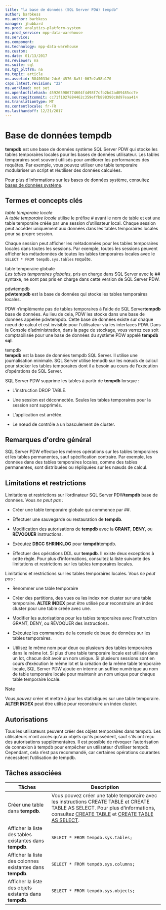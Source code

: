 ```yaml
---
title: "la base de données (SQL Server PDW) tempdb"
author: barbkess
ms.author: barbkess
manager: jhubbard
ms.prod: analytics-platform-system
ms.prod_service: mpp-data-warehouse
ms.service: 
ms.component: 
ms.technology: mpp-data-warehouse
ms.custom: 
ms.date: 01/13/2017
ms.reviewer: na
ms.suite: sql
ms.tgt_pltfrm: na
ms.topic: article
ms.assetid: 5840033d-2dc6-4576-8a5f-067e2a58b170
caps.latest.revision: "22"
ms.workload: not set
ms.openlocfilehash: 459265906774604f4d98f7cfb2bd2ad09485cc7e
ms.sourcegitcommit: cc71f1027884462c359effb898390c8d97eaa414
ms.translationtype: MT
ms.contentlocale: fr-FR
ms.lasthandoff: 12/21/2017
---
```

# <a name="tempdb-database"></a>Base de données tempdb
**tempdb** est une base de données système SQL Server PDW qui stocke les tables temporaires locales pour les bases de données utilisateur. Les tables temporaires sont souvent utilisés pour améliorer les performances des requêtes. Par exemple, vous pouvez utiliser une table temporaire modulariser un script et réutiliser des données calculées.  
  
Pour plus d’informations sur les bases de données système, consultez [bases de données système](system-databases.md).  
  
## <a name="Basics"></a>Termes et concepts clés  
*table temporaire locale*  
A *table temporaire locale* utilise le préfixe # avant le nom de table et est une table temporaire créée par une session d’utilisateur local. Chaque session peut accéder uniquement aux données dans les tables temporaires locales pour sa propre session.  
  
Chaque session peut afficher les métadonnées pour les tables temporaires locales dans toutes les sessions. Par exemple, toutes les sessions peuvent afficher les métadonnées de toutes les tables temporaires locales avec le `SELECT * FROM tempdb.sys.tables` requête.  
  
table temporaire globale  
*Les tables temporaires globales*, pris en charge dans SQL Server avec le ## syntaxe, ne sont pas pris en charge dans cette version de SQL Server PDW.  
  
pdwtempdb  
**pdwtempdb** est la base de données qui stocke les tables temporaires locales.  
  
PDW n’implémente pas de tables temporaires à l’aide de SQL Server**tempdb** base de données. Au lieu de cela, PDW les stocke dans une base de données appelée pdwtempdb. Cette base de données existe sur chaque nœud de calcul et est invisible pour l’utilisateur via les interfaces PDW. Dans la Console d’administration, dans la page de stockage, vous verrez ces soit comptabilisée pour une base de données du système PDW appelé **tempdb sql**.  
  
tempdb  
**tempdb** est la base de données tempdb SQL Server. Il utilise une journalisation minimale. SQL Server utilise tempdb sur les nœuds de calcul pour stocker les tables temporaires dont il a besoin au cours de l’exécution d’opérations de SQL Server.  
  
SQL Server PDW supprime les tables à partir de **tempdb** lorsque :  
  
-   L’instruction DROP TABLE.  
  
-   Une session est déconnectée. Seules les tables temporaires pour la session sont supprimés.  
  
-   L’application est arrêtée.  
  
-   Le nœud de contrôle a un basculement de cluster.  
  
## <a name="general-remarks"></a>Remarques d'ordre général  
SQL Server PDW effectue les mêmes opérations sur les tables temporaires et les tables permanentes, sauf spécification contraire. Par exemple, les données dans des tables temporaires locales, comme des tables permanentes, sont distribuées ou répliquées sur les nœuds de calcul.  
  
## <a name="LimitationsRestrictions"></a>Limitations et restrictions  
Limitations et restrictions sur l’ordinateur SQL Server PDW**tempdb** base de données. Vous *ne peut pas :*  
  
-   Créer une table temporaire globale qui commence par ##.  
  
-   Effectuer une sauvegarde ou restauration de **tempdb**.  
  
-   Modification des autorisations de **tempdb** avec la **GRANT**, **DENY**, ou **RÉVOQUER** instructions.  
  
-   Exécutez **DBCC SHRINKLOG** pour **tempdb**tempdb.  
  
-   Effectuer des opérations DDL sur **tempdb**. Il existe deux exceptions à cette règle. Pour plus d’informations, consultez la liste suivante des limitations et restrictions sur les tables temporaires locales.  
  
Limitations et restrictions sur les tables temporaires locales. Vous *ne peut pas :*  
  
-   Renommer une table temporaire  
  
-   Créer des partitions, des vues ou les index non cluster sur une table temporaire. **ALTER INDEX** peut être utilisé pour reconstruire un index cluster pour une table créée avec une.  
  
-   Modifier les autorisations pour les tables temporaires avec l’instruction GRANT, DENY, ou RÉVOQUER des instructions.  
  
-   Exécutez les commandes de la console de base de données sur les tables temporaires.  
  
-   Utilisez le même nom pour deux ou plusieurs des tables temporaires dans le même lot. Si plus d’une table temporaire locale est utilisée dans un lot, chacun doit avoir un nom unique. Si plusieurs sessions sont en cours d’exécution le même lot et la création de la même table temporaire locale, SQL Server PDW ajoute en interne un suffixe numérique au nom de table temporaire locale pour maintenir un nom unique pour chaque table temporaire locale.  
  
> [!NOTE]  
> Vous *pouvez* créer et mettre à jour les statistiques sur une table temporaire. **ALTER INDEX** peut être utilisé pour reconstruire un index cluster.  
  
## <a name="permissions"></a>Autorisations  
Tous les utilisateurs peuvent créer des objets temporaires dans tempdb. Les utilisateurs n'ont accès qu'aux objets qu'ils possèdent, sauf s'ils ont reçu des autorisations supplémentaires. Il est possible de révoquer l’autorisation de connexion à tempdb pour empêcher un utilisateur d’utiliser tempdb. Cependant, cela n’est pas recommandé, car certaines opérations courantes nécessitent l’utilisation de tempdb.  
  
## <a name="RelatedTasks"></a>Tâches associées  
  
|Tâches|Description|  
|---------|---------------|  
|Créer une table dans **tempdb**.|Vous pouvez créer une table temporaire avec les instructions CREATE TABLE et CREATE TABLE AS SELECT. Pour plus d’informations, consultez [CREATE TABLE](../t-sql/statements/create-table-azure-sql-data-warehouse.md) et [CREATE TABLE AS SELECT](../t-sql/statements/create-table-as-select-azure-sql-data-warehouse.md).|  
|Afficher la liste des tables existantes dans **tempdb**.|`SELECT * FROM tempdb.sys.tables;`|  
|Afficher la liste des colonnes existantes dans **tempdb**.|`SELECT * FROM tempdb.sys.columns;`|  
|Afficher la liste des objets existants dans **tempdb**.|`SELECT * FROM tempdb.sys.objects;`|  
  
<!-- MISSING LINKS 
## See Also  
[Common Metadata Query Examples &#40;SQL Server PDW&#41;](../sqlpdw/common-metadata-query-examples-sql-server-pdw.md)  
-->
  
